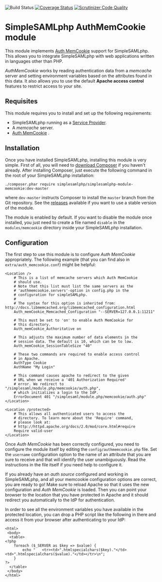![Build Status](https://github.com/simplesamlphp/simplesamlphp-module-memcookie/workflows/CI/badge.svg?branch=master)
[![Coverage Status](https://codecov.io/gh/simplesamlphp/simplesamlphp-module-memcookie/branch/master/graph/badge.svg)](https://codecov.io/gh/simplesamlphp/simplesamlphp-module-memcookie)
[![Scrutinizer Code Quality](https://scrutinizer-ci.com/g/simplesamlphp/simplesamlphp-module-memcookie/badges/quality-score.png?b=master)](https://scrutinizer-ci.com/g/simplesamlphp/simplesamlphp-module-memcookie/?branch=master)

SimpleSAMLphp AuthMemCookie module
==================================

This module implements [Auth MemCookie](https://zenprojects.github.io/Apache-Authmemcookie-Module/) support for SimpleSAMLphp. This allows
you to integrate SimpleSAMLphp with web applications written in languages other than PHP.

*AuthMemCookie* works by reading authentication data from a *memcache* server and setting environment variables based on
the attributes found in this data. It also allows you to use the default **Apache access control** features to restrict
access to your site.

Requisites
----------

This module requires you to install and set up the following requirements:

* SimpleSAMLphp running as a [Service Provider](https://simplesamlphp.org/docs/stable/simplesamlphp-sp).
* A *memcache* server.
* [Auth MemCookie](https://zenprojects.github.io/Apache-Authmemcookie-Module/) .

Installation
------------

Once you have installed SimpleSAMLphp, installing this module is very simple. First of all, you will need to [download
Composer](https://getcomposer.org/) if you haven't already. After installing Composer, just execute the following
command in the root of your SimpleSAMLphp installation:

```
./composer.phar require simplesamlphp/simplesamlphp-module-memcookie:dev-master
```

where `dev-master` instructs Composer to install the `master` branch from the Git repository. See the
[releases](https://github.com/simplesamlphp/simplesamlphp-module-memcookie/releases) available if you want to use a
stable version of the module.

The module is enabled by default. If you want to disable the module once installed, you just need to create a file named
`disable` in the `modules/memcookie` directory inside your SimpleSAMLphp installation.

Configuration
-------------

The first step to use this module is to configure *Auth MemCookie* appropriately. The following example (that you can
find also in `extra/auth_memcookie.conf`) might be helpful:

```
<Location />
    # This is a list of memcache servers which Auth MemCookie
    # should use. 
    # Note that this list must list the same servers as the
    # 'authmemcookie.servers'-option in config.php in the
    # configuration for simpleSAMLphp.
    #
    # The syntax for this option is inherited from: http://docs.libmemcached.org/libmemcached_configuration.html 
    Auth_memCookie_Memcached_Configuration "--SERVER=127.0.0.1:11211"

    # This must be set to 'on' to enable Auth MemCookie for
    # this directory.
    Auth_memCookie_Authoritative on

    # This adjusts the maximum number of data elements in the
    # session data. The default is 10, which can be to low.
    Auth_memCookie_SessionTableSize "40"

    # These two commands are required to enable access control
    # in Apache.
    AuthType Cookie
    AuthName "My Login"

    # This command causes apache to redirect to the given
    # URL when we receive a '401 Authorization Required'
    # error. We redirect to "/simplesaml/module.php/memcookie/auth.php",
    # which initializes a login to the IdP.
    ErrorDocument 401 "/simplesaml/module.php/memcookie/auth.php"
</Location>

<Location /protected>
    # This allows all authenticated users to access the
    # directory. To learn more about the 'Require' command,
    # please look at:
    # http://httpd.apache.org/docs/2.0/mod/core.html#require
    Require valid-user
</Location>
```

Once *Auth MemCookie* has been correctly configured, you need to configure the module itself by editing the
`config/authmemcookie.php` file. Set the `username` configuration option to the name of an attribute that you are sure
to receive and that will identify the user unambiguously. Read the instructions in the file itself if you need help to
configure it.

If you already have an *auth source* configured and working in SimpleSAMLphp, and all your memcookie configuration
options are correct, you are ready to go! Make sure to reload Apache so that it uses the new configuration and *Auth
MemCookie* is loaded. Then you can point your browser to the location that you have protected in Apache and it should
redirect you automatically to the IdP for authentication.

In order to see all the environment variables you have available in the protected location, you can drop a PHP script
like the following in there and access it from your browser after authenticating to your IdP:

```
<html>
 <body>
  <table>
<?php
    foreach ($_SERVER as $key => $value) {
        echo "   <tr><td>".htmlspecialchars($key)."</td><td>".htmlspecialchars($value)."</td></tr>\n";
    }
?>
  </table>
 </body>
</html>
```
